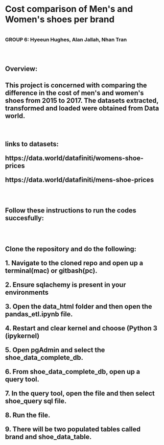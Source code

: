 <h1>Cost comparison of Men's and Women's shoes per brand <h1>
<h3>GROUP 6: Hyeeun Hughes, Alan Jallah, Nhan Tran<h3>
<br>


<h2>Overview: <h2>

<p>This project is concerned with comparing the difference in the cost of men's and women's shoes from 2015 to 2017. The datasets extracted, transformed and loaded were obtained from Data world.<p>
<br>
<p>links to datasets:<p>
<p>https://data.world/datafiniti/womens-shoe-prices<p>
<p>https://data.world/datafiniti/mens-shoe-prices <p>
<br>
<h2>Follow these instructions to run the codes succesfully:<h2>
<br>
<p> Clone the repository and do the following:<p>
<p>1. Navigate to the cloned repo and open up a terminal(mac) or gitbash(pc).<p>
<p>2. Ensure sqlachemy is present in your environments<p>
<p>3. Open the data_html folder and then open the pandas_etl.ipynb file.<p>
<p>4. Restart and clear kernel and choose (Python 3 (ipykernel)<p>
<p>5. Open pgAdmin and select the shoe_data_complete_db.<p>
<p>6. From shoe_data_complete_db, open up a query tool. <p>
<p>7. In the query tool, open the file and then select shoe_query sql file.<p>
<p>8. Run the file.<p>
<p>9. There will be two populated tables called brand and shoe_data_table. <p>





